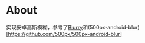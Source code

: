 # About
实现安卓高斯模糊，参考了[Blurry](https://github.com/wasabeef/Blurry)和(500px-android-blur)[https://github.com/500px/500px-android-blur]
